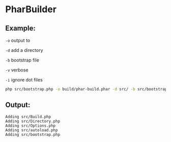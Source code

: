 # PharBuilder

## Example:
`-o` output to

`-d` add a directory

`-b` bootstrap file

`-v` verbose

`-i` ignore dot files

```bash
php src/bootstrap.php -o build/phar-build.phar -d src/ -b src/bootstrap.php -vi
```

## Output:
```
Adding src/Build.php
Adding src/Directory.php
Adding src/Options.php
Adding src/autoload.php
Adding src/bootstrap.php
```